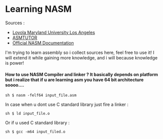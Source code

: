# Learning NASM
Sources : 
* [Loyola Maryland University Los Angeles](http://cs.lmu.edu/~ray/notes/nasmtutorial/)
* [ASMTUTOR](http://asmtutor.com/) 
* [Official NASM Documentation](http://www.nasm.us/doc/)

I'm trying to learn assembly so i collect sources here, feel free to use it! I will extend it while gaining more knowledge, and i will because knowledge is power! 

#### How to use NASM Compiler and linker ? It basically depends on platform but i realize that if u are learning asm you have 64 bit architecture soooo.... 

```sh $ nasm -felf64 input_file.asm ``` 

In case when u dont use C standard library just fire a linker : 

```sh $ ld input_file.o ``` 

Or if u used C standard library :

```sh $ gcc -m64 input_filed.o ```

